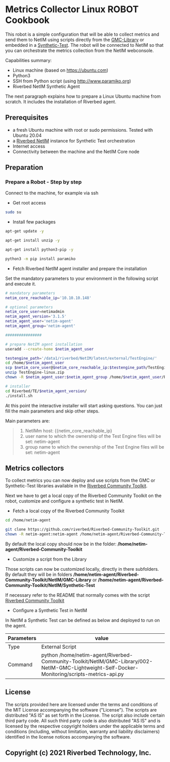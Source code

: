 # Metrics Collector Linux ROBOT Cookbook

This robot is a simple configuration that will be able to collect metrics and send them to NetIM using scripts directly from the [GMC-Library](https://github.com/riverbed/Riverbed-Community-Toolkit/tree/master/NetIM/GMC-Library) or embedded in a [Synthetic-Test](https://github.com/riverbed/Riverbed-Community-Toolkit/tree/master/NetIM/Synthetic-Test). The robot will be connected to NetIM so that you can orchestrate the metrics collection from the NetIM webconsole.

Capabilities summary:

- Linux machine (based on https://ubuntu.com)
- Python3
- SSH from Python script (using http://www.paramiko.org)
- Riverbed NetIM Synthetic Agent

The next paragraph explains how to prepare a Linux Ubuntu machine from scratch. It includes the installation of Riverbed agent.

## Prerequisites

- a fresh Ubuntu machine with root or sudo permissions. Tested with Ubuntu 20.04
- a [Riverbed NetIM](https://www.riverbed.com/products/steelcentral/infrastructure-management.html) instance for Synthetic Test orchestration
- Internet access
- Connectivity between the machine and the NetIM Core node

## Preparation

### Prepare a Robot - Step by step

Connect to the machine, for example via ssh

- Get root access

```bash
sudo su
```

- Install few packages

```bash
apt-get update -y

apt-get install unzip -y

apt-get install python3-pip -y

python3 -m pip install paramiko
```

- Fetch Riverbed NetIM agent installer and prepare the installation

Set the mandatory parameters to your environment in the following script and execute it.

```bash
# mandatory parameters
netim_core_reachable_ip='10.10.10.148'

# optional parameters
netim_core_user=netimadmin
netim_agent_version='3.1.5'
netim_agent_user='netim-agent'
netim_agent_group='netim-agent'

################

# prepare NetIM agent installation
useradd --create-home $netim_agent_user

testengine_path='/data1/riverbed/NetIM/latest/external/TestEngine/'
cd /home/$netim_agent_user
scp $netim_core_user@$netim_core_reachable_ip:$testengine_path/TestEngine-linux*.zip .
unzip TestEngine-linux.zip
chown -R $netim_agent_user:$netim_agent_group /home/$netim_agent_user/Riverbed

# installer
cd Riverbed/TE/$netim_agent_version/
./install.sh
```

At this point the interactive installer will start asking questions. You can just fill the main parameters and skip other steps.

Main parameters are:
> 1. NetIMm host: {{netim_core_reachable_ip}
> 2. user name to which the ownership of the Test Engine files will be set: netim-agent
> 3. group name to which the ownership of the Test Engine files will be set: netim-agent


## Metrics collectors

To collect metrics you can now deploy and use scripts from the GMC or Synthetic-Test libraries available in the [Riverbed Community Toolkit](https://github.com/riverbed/Riverbed-Community-Toolkit).

Next we have to get a local copy of the Riverbed Community Toolkit on the robot, customize and configure a synthetic test in NetIM.

- Fetch a local copy of the Riverbed Community Toolkit

```bash
cd /home/netim-agent

git clone https://github.com/riverbed/Riverbed-Community-Toolkit.git
chown -R netim-agent:netim-agent /home/netim-agent/Riverbed-Community-Toolkit
```

By default the local copy should now be in the folder: **/home/netim-agent/Riverbed-Community-Toolkit**

- Customize a script from the Library

Those scripts can now be customized locally, directly in there subfolders.
By default they will be in folders **/home/netim-agent/Riverbed-Community-Toolkit/NetIM/GMC-Library** or  **/home/netim-agent/Riverbed-Community-Toolkit/NetIM/Synthetic-Test**

If necessary refer to the README that normally comes with the script  [Riverbed Community Toolkit](https://github.com/riverbed/Riverbed-Community-Toolkit/tree/master/NetIM)

- Configure a Synthetic Test in NetIM

In NetIM a Synthetic Test can be defined as below and deployed to run on the agent.

| Parameters | value |
| --- | --- |
| Type | External Script |
| Command | python /home/netim-agent/Riverbed-Community-Toolkit/NetIM/GMC-Library/002-NetIM-GMC-Lightweight-Self-Docker-Monitoring/scripts-metrics-api.py |

## License

The scripts provided here are licensed under the terms and conditions of the MIT License accompanying the software ("License"). The scripts are distributed "AS IS" as set forth in the License. The script also include certain third party code. All such third party code is also distributed "AS IS" and is licensed by the respective copyright holders under the applicable terms and conditions (including, without limitation, warranty and liability disclaimers) identified in the license notices accompanying the software.

## Copyright (c) 2021 Riverbed Technology, Inc.

